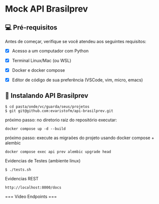 # Mock API Brasilprev


## 💻 Pré-requisitos

Antes de começar, verifique se você atendeu aos seguintes requisitos:

- [x] Acesso a um computador com Python
- [x] Terminal Linux/Mac (ou WSL)
- [x] Docker e docker compose
- [x] Editor de código de sua preferência (VSCode, vim, micro, emacs)


## 🚀 Instalando API Brasilprev

```
$ cd pasta/onde/vc/guarda/seus/projetos
$ git git@github.com:evaristofm/api-brasilprev.git

```

próximo passo: no diretorio raiz do repositório executar:


```
docker compose up -d --build

```

próximo passo: execute as migraões do projeto usando docker compose + alembic


```
docker compose exec api prev alembic upgrade head

```

Evidencias de Testes (ambiente linux)

```
$ ./tests.sh

```

Evidencias REST


```
http://localhost:8000/docs

```

=== Video Endpoints ===

